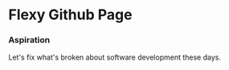 # Flexy Github Page

### Aspiration

Let's fix what's broken about software development these days.
